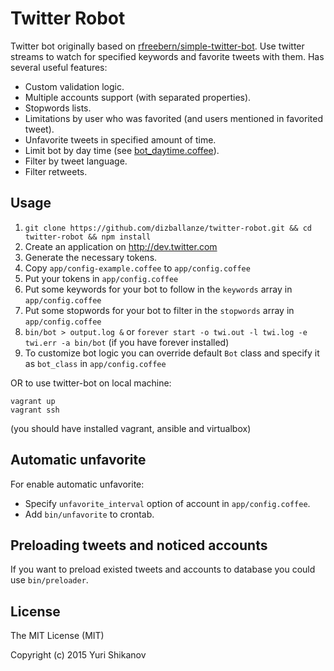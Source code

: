 # Twitter Robot

Twitter bot originally based on [rfreebern/simple-twitter-bot](https://github.com/rfreebern/simple-twitter-bot).
Use twitter streams to watch for specified keywords and favorite tweets with them.
Has several useful features:
 -  Custom validation logic.
 -  Multiple accounts support (with separated properties).
 -  Stopwords lists.
 -  Limitations by user who was favorited (and users mentioned in favorited tweet).
 -  Unfavorite tweets in specified amount of time.
 -  Limit bot by day time (see [bot_daytime.coffee](./app/bot_daytime.coffee)).
 -  Filter by tweet language.
 -  Filter retweets.

## Usage

1. `git clone https://github.com/dizballanze/twitter-robot.git && cd twitter-robot && npm install`
2. Create an application on http://dev.twitter.com
3. Generate the necessary tokens.
4. Copy `app/config-example.coffee` to `app/config.coffee`
5. Put your tokens in `app/config.coffee`
6. Put some keywords for your bot to follow in the `keywords` array in `app/config.coffee`
7. Put some stopwords for your bot to filter in the `stopwords` array in `app/config.coffee`
8. `bin/bot > output.log &` or `forever start -o twi.out -l twi.log -e twi.err -a bin/bot` (if you have forever installed)
9. To customize bot logic you can override default `Bot` class and specify it as `bot_class` in `app/config.coffee`

OR to use twitter-bot on local machine:

```
vagrant up
vagrant ssh
```

(you should have installed vagrant, ansible and virtualbox)

## Automatic unfavorite

For enable automatic unfavorite:

 -  Specify `unfavorite_interval` option of account in `app/config.coffee`.
 -  Add `bin/unfavorite` to crontab.

## Preloading tweets and noticed accounts

If you want to preload existed tweets and accounts to database you could use `bin/preloader`.

## License

The MIT License (MIT)

Copyright (c) 2015 Yuri Shikanov
